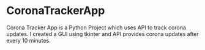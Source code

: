 # CoronaTrackerApp
Corona Tracker App is a Python Project which uses API to track corona updates.
I created a GUI using tkinter and API provides corona updates after every 10 minutes.

